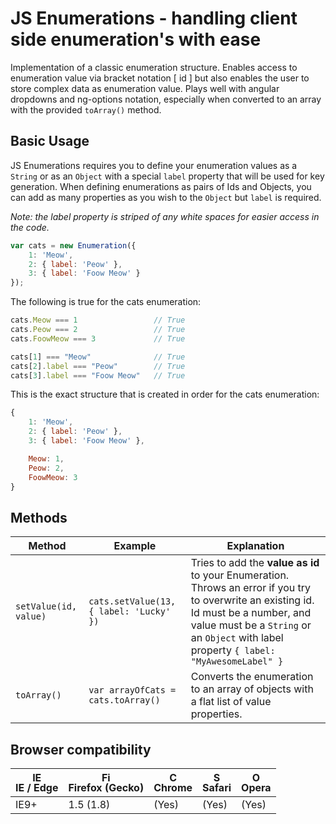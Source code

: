 # JS Enumerations - handling client side enumeration's with ease
Implementation of a classic enumeration structure. Enables access to enumeration value via bracket notation [ id ] but also enables the user to store complex data as enumeration value.
Plays well with angular dropdowns and ng-options notation, especially when converted to an array with the provided `toArray()` method.

## Basic Usage
JS Enumerations requires you to define your enumeration values as a `String` or as an `Object` with a special `label` property that will be used for key generation.
When defining enumerations as pairs of Ids and Objects, you can add as many properties as you wish to the `Object` but `label` is required.

*Note: the label property is striped of any white spaces for easier access in the code.*

```Javascript
var cats = new Enumeration({
	1: 'Meow',
	2: { label: 'Peow' },
	3: { label: 'Foow Meow' }
});
```

The following is true for the cats enumeration:

```Javascript
cats.Meow === 1                 // True
cats.Peow === 2                 // True
cats.FoowMeow === 3             // True

cats[1] === "Meow"              // True
cats[2].label === "Peow"        // True
cats[3].label === "Foow Meow"   // True
```

This is the exact structure that is created in order for the cats enumeration:

```Javascript
{
    1: 'Meow',
    2: { label: 'Peow' },
    3: { label: 'Foow Meow' },

	Meow: 1,
	Peow: 2,
	FoowMeow: 3
}
```

## Methods
Method | Example  | Explanation
------ | ------   | -----------
`setValue(id, value)` | `cats.setValue(13, { label: 'Lucky' })` | Tries to add the **value as id** to your Enumeration. Throws an error if you try to overwrite an existing id. Id must be a number, and value must be a `String` or an `Object` with label property `{ label: "MyAwesomeLabel" }`
`toArray()` | `var arrayOfCats = cats.toArray()` | Converts the enumeration to an array of objects with a flat list of value properties.

## Browser compatibility
| [<img src="https://raw.githubusercontent.com/godban/browsers-support-badges/master/src/images/edge.png" alt="IE / Edge" width="16px" height="16px" />](http://godban.github.io/browsers-support-badges/)</br>IE / Edge | [<img src="https://raw.githubusercontent.com/godban/browsers-support-badges/master/src/images/firefox.png" alt="Firefox" width="16px" height="16px" />](http://godban.github.io/browsers-support-badges/)</br>Firefox (Gecko) | [<img src="https://raw.githubusercontent.com/godban/browsers-support-badges/master/src/images/chrome.png" alt="Chrome" width="16px" height="16px" />](http://godban.github.io/browsers-support-badges/)</br>Chrome | [<img src="https://raw.githubusercontent.com/godban/browsers-support-badges/master/src/images/safari.png" alt="Safari" width="16px" height="16px" />](http://godban.github.io/browsers-support-badges/)</br>Safari | [<img src="https://raw.githubusercontent.com/godban/browsers-support-badges/master/src/images/opera.png" alt="Opera" width="16px" height="16px" />](http://godban.github.io/browsers-support-badges/)</br>Opera |
| --------- | --------- | --------- | --------- | --------- |
| IE9+ | 1.5 (1.8) | (Yes) | (Yes) | (Yes)
